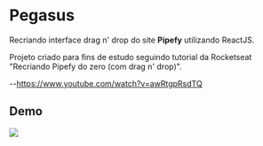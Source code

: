 # Pegasus
Recriando interface drag n' drop do site **Pipefy** utilizando ReactJS.

Projeto criado para fins de estudo seguindo tutorial da Rocketseat "Recriando Pipefy do zero (com drag n' drop)". 

--https://www.youtube.com/watch?v=awRtgpRsdTQ

## Demo

![](demo.gif)
